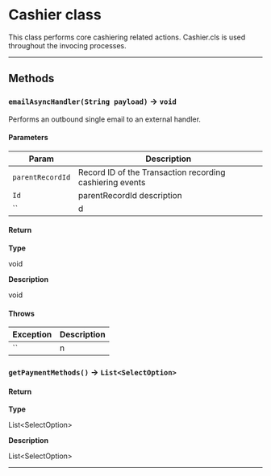 # Cashier class

This class performs core cashiering related actions.  Cashier.cls is used throughout the invocing processes.

---
## Methods
### `emailAsyncHandler(String payload)` → `void`

Performs an outbound single email to an external handler.

#### Parameters
|Param|Description|
|-----|-----------|
|`parentRecordId` |  Record ID of the Transaction recording cashiering events |
|`Id` |  parentRecordId description |
|`` | d |

#### Return

**Type**

void

**Description**

void

#### Throws
|Exception|Description|
|---------|-----------|
|`` | n |

### `getPaymentMethods()` → `List<SelectOption>`
#### Return

**Type**

List&lt;SelectOption&gt;

**Description**

List&lt;SelectOption&gt;

---
